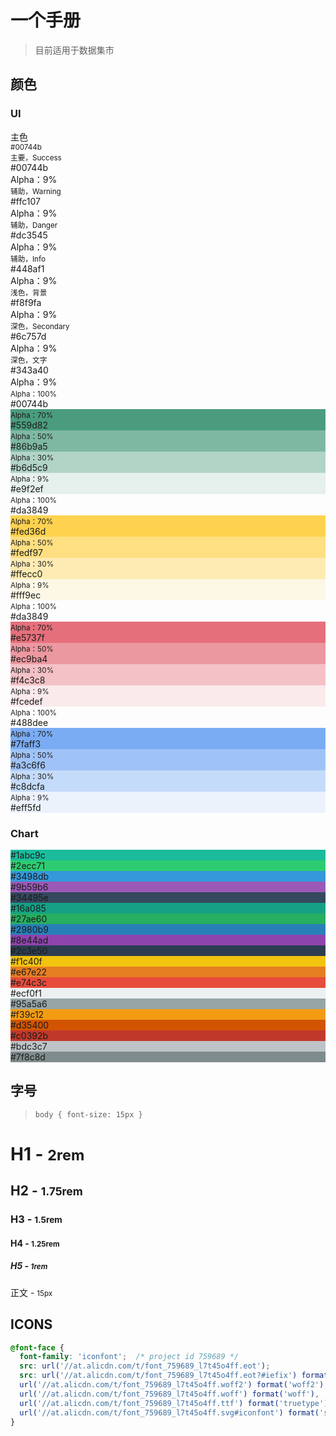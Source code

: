 # 一个手册

> 目前适用于数据集市

## 颜色

### UI

<div class="card card-color">
    <div class="card-header bg-primary text-white">
        主色<br>
        <small>#00744b</small>
    </div>
    <div class="card-content">
        <div class="color-row">
            <div class="color-column bg-success text-white">
                <small>主要，Success</small><br> #00744b
                <div class="color-alpha-9">Alpha：9%</div>
            </div>
            <div class="color-column bg-warning text-white">
                <small>辅助，Warning</small><br> #ffc107
                <div class="color-alpha-9">Alpha：9%</div>
            </div>
            <div class="color-column bg-danger text-white">
                <small>辅助，Danger</small><br> #dc3545
                <div class="color-alpha-9">Alpha：9%</div>
            </div>
            <div class="color-column bg-info text-white">
                <small>辅助，Info</small><br> #448af1
                <div class="color-alpha-9">Alpha：9%</div>
            </div>
            <div class="color-column bg-light">
                <small>浅色，背景</small><br> #f8f9fa
                <div class="color-alpha-9">Alpha：9%</div>
            </div>
            <div class="color-column bg-secondary text-white">
                <small>深色，Secondary</small><br> #6c757d
                <div class="color-alpha-9">Alpha：9%</div>
            </div>
            <div class="color-column bg-darken text-white">
                <small>深色，文字</small><br> #343a40
                <div class="color-alpha-9">Alpha：9%</div>
            </div>
        </div>
    </div>
</div>

<div class="card card-color mt-1">
    <div class="card-content">
        <div class="color-row">
            <div class="color-column bg-success text-white">
                <small>Alpha：100%</small><br> #00744b
            </div>
            <div class="color-column text-white" style="background-color: rgba(0,116,75,0.7)">
                <small>Alpha：70%</small><br> #559d82
            </div>
            <div class="color-column text-darken" style="background-color: rgba(0,116,75,0.5)">
                <small>Alpha：50%</small><br> #86b9a5
            </div>
            <div class="color-column text-darken" style="background-color: rgba(0,116,75,0.3)">
                <small>Alpha：30%</small><br> #b6d5c9
            </div>
            <div class="color-column text-darken" style="background-color: rgba(0,116,75,0.09)">
                <small>Alpha：9%</small><br> #e9f2ef
            </div>
        </div>
        <div class="color-row">
            <div class="color-column bg-warning text-white">
                <small>Alpha：100%</small><br> #da3849
            </div>
            <div class="color-column text-darken" style="background-color: rgba(255,193,7,0.7)">
                <small>Alpha：70%</small><br> #fed36d
            </div>
            <div class="color-column text-darken" style="background-color: rgba(255,193,7,0.5)">
                <small>Alpha：50%</small><br> #fedf97
            </div>
            <div class="color-column text-darken" style="background-color: rgba(255,193,7,0.3)">
                <small>Alpha：30%</small><br> #ffecc0
            </div>
            <div class="color-column text-darken" style="background-color: rgba(255,193,7,0.09)">
                <small>Alpha：9%</small><br> #fff9ec
            </div>
        </div>
        <div class="color-row">
            <div class="color-column bg-danger text-white">
                <small>Alpha：100%</small><br> #da3849
            </div>
            <div class="color-column text-darken" style="background-color: rgba(220,53,69,0.7)">
                <small>Alpha：70%</small><br> #e5737f
            </div>
            <div class="color-column text-darken" style="background-color: rgba(220,53,69,0.5)">
                <small>Alpha：50%</small><br> #ec9ba4
            </div>
            <div class="color-column text-darken" style="background-color: rgba(220,53,69,0.3)">
                <small>Alpha：30%</small><br> #f4c3c8
            </div>
            <div class="color-column text-darken" style="background-color: rgba(220,53,69,0.09)">
                <small>Alpha：9%</small><br> #fcedef
            </div>
        </div>
        <div class="color-row">
            <div class="color-column bg-info text-white">
                <small>Alpha：100%</small><br> #488dee
            </div>
            <div class="color-column text-white" style="background-color: rgba(68,138,241,0.7)">
                <small>Alpha：70%</small><br> #7faff3
            </div>
            <div class="color-column text-darken" style="background-color: rgba(68,138,241,0.5)">
                <small>Alpha：50%</small><br> #a3c6f6
            </div>
            <div class="color-column text-darken" style="background-color: rgba(68,138,241,0.3)">
                <small>Alpha：30%</small><br> #c8dcfa
            </div>
            <div class="color-column text-darken" style="background-color: rgba(68,138,241,0.09)">
                <small>Alpha：9%</small><br> #eff5fd
            </div>
        </div>
    </div>
</div>

### Chart

<div class="card card-color">
    <div class="card-content">
        <div class="color-row">
            <div class="color-column text-white" style="background-color:#1abc9c">#1abc9c</div>
            <div class="color-column text-white" style="background-color:#2ecc71">#2ecc71</div>
            <div class="color-column text-white" style="background-color:#3498db">#3498db</div>
            <div class="color-column text-white" style="background-color:#9b59b6">#9b59b6</div>
            <div class="color-column text-white" style="background-color:#34495e">#34495e</div>
        </div>
        <div class="color-row">
            <div class="color-column text-white" style="background-color:#16a085">#16a085</div>
            <div class="color-column text-white" style="background-color:#27ae60">#27ae60</div>
            <div class="color-column text-white" style="background-color:#2980b9">#2980b9</div>
            <div class="color-column text-white" style="background-color:#8e44ad">#8e44ad</div>
            <div class="color-column text-white" style="background-color:#2c3e50">#2c3e50</div>
        </div>
        <div class="color-row">
            <div class="color-column text-white" style="background-color:#f1c40f">#f1c40f</div>
            <div class="color-column text-white" style="background-color:#e67e22">#e67e22</div>
            <div class="color-column text-white" style="background-color:#e74c3c">#e74c3c</div>
            <div class="color-column text-darken" style="background-color:#ecf0f1">#ecf0f1</div>
            <div class="color-column text-white" style="background-color:#95a5a6">#95a5a6</div>
        </div>
        <div class="color-row">
            <div class="color-column text-white" style="background-color:#f39c12">#f39c12</div>
            <div class="color-column text-white" style="background-color:#d35400">#d35400</div>
            <div class="color-column text-white" style="background-color:#c0392b">#c0392b</div>
            <div class="color-column text-white" style="background-color:#bdc3c7">#bdc3c7</div>
            <div class="color-column text-white" style="background-color:#7f8c8d">#7f8c8d</div>
        </div>
    </div>
</div>

## 字号

> `body { font-size: 15px }`

<h1>H1 - <small class="text-secondary">2rem</small></h1>
<h2>H2 - <small class="text-secondary">1.75rem</small></h2>
<h3>H3 - <small class="text-secondary">1.5rem</small></h3>
<h4>H4 - <small class="text-secondary">1.25rem</small></h4>
<h5>H5 - <small class="text-secondary">1rem</small></h5>
<p>正文 - <small class="text-secondary">15px</small></p>

## ICONS

``` css
@font-face {
  font-family: 'iconfont';  /* project id 759689 */
  src: url('//at.alicdn.com/t/font_759689_l7t45o4ff.eot');
  src: url('//at.alicdn.com/t/font_759689_l7t45o4ff.eot?#iefix') format('embedded-opentype'),
  url('//at.alicdn.com/t/font_759689_l7t45o4ff.woff2') format('woff2'),
  url('//at.alicdn.com/t/font_759689_l7t45o4ff.woff') format('woff'),
  url('//at.alicdn.com/t/font_759689_l7t45o4ff.ttf') format('truetype'),
  url('//at.alicdn.com/t/font_759689_l7t45o4ff.svg#iconfont') format('svg');
}
```
